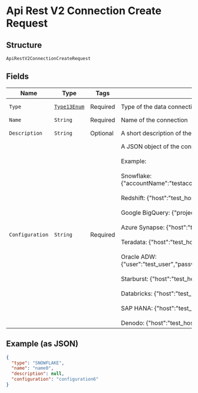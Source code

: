 
# Api Rest V2 Connection Create Request

## Structure

`ApiRestV2ConnectionCreateRequest`

## Fields

| Name | Type | Tags | Description | Getter | Setter |
|  --- | --- | --- | --- | --- | --- |
| `Type` | [`Type13Enum`](/doc/models/type-13-enum.md) | Required | Type of the data connection. | Type13Enum getType() | setType(Type13Enum type) |
| `Name` | `String` | Required | Name of the connection | String getName() | setName(String name) |
| `Description` | `String` | Optional | A short description of the connection. | String getDescription() | setDescription(String description) |
| `Configuration` | `String` | Required | A JSON object of the connection metadata. The metadata must include configuration attributes required to create the connection.<br><br>Example:<br><br>Snowflake: {"accountName":"testaccount","user":"test_user","password":"test_pwd","role":"test_role","warehouse":"test_wh","database":"test_db"}<br><br>Redshift: {"host":"test_host","port":"1234","user":"test_user","password":"test_pwd","database":"test_db"}<br><br>Google BigQuery: {"project_id":"test_project","oauth_pvt_key":"test_key"}<br><br>Azure Synapse: {"host":"test_host","port":"1234","user":"test_user","password":"test_pwd","database":"test_db"}<br><br>Teradata: {"host":"test_host","user":"test_user","password":"test_pwd","database":"test_db"}<br><br>Oracle ADW: {"user":"test_user","password":"test_pwd","net_service_name":"test_srvc_name","tns_admin":"test_tns","schema":"test_schema"}<br><br>Starburst: {"host":"test_host","user":"test_user","password":"test_pwd","database":"test_db"}<br><br>Databricks: {"host":"test_host","http_path":"https://test ","user":"test_user","password":"test_pwd"}<br><br>SAP HANA: {"host":"test_host","user":"test_user","password":"test_pwd","database":"test_db"}<br><br>Denodo: {"host":"test_host","port":"1234","user":"test_user","password":"test_pwd"} | String getConfiguration() | setConfiguration(String configuration) |

## Example (as JSON)

```json
{
  "type": "SNOWFLAKE",
  "name": "name0",
  "description": null,
  "configuration": "configuration6"
}
```

